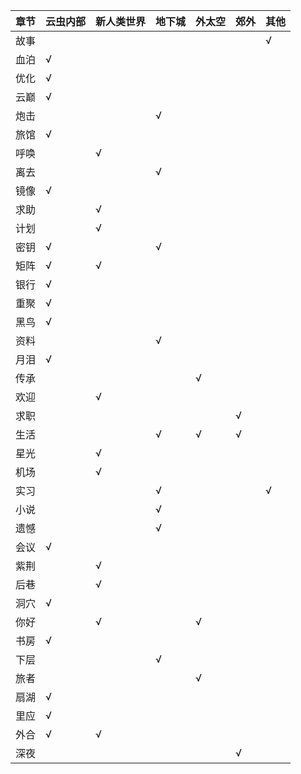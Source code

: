 |章节|云虫内部|新人类世界|地下城|外太空|郊外|其他|
|-|-|-|-|-|-|-|
故事||||||√
血泊|√
优化|√
云巅|√
炮击|||√
旅馆|√
呼唤||√
离去|||√
镜像|√
求助||√
计划||√
密钥|√||√
矩阵|√|√
银行|√
重聚|√
黑鸟|√
资料|||√
月泪|√
传承||||√
欢迎||√
求职|||||√
生活|||√|√|√
星光||√
机场||√
实习|||√|||√
小说|||√
遗憾|||√
会议|√
紫荆||√
后巷||√
洞穴|√
你好||√||√
书房|√
下层|||√
旅者||||√
扇湖|√
里应|√
外合|√|√
深夜|||||√


